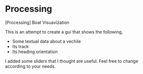 # Processing
[Processing] Boat Visuavization

This is an attempt to create a gui that shows the following,
  - Some textual data about a vechile
  - Its track
  - Its heading orientation
  
I added some sliders that I thought are useful. Feel free to change according to your needs.
